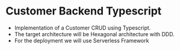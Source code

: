 # Customer Backend Typescript

- Implementation of a Customer CRUD using Typescript. 
- The target architecture will be Hexagonal architecture with DDD.
- For the deployment we will use Serverless Framework

